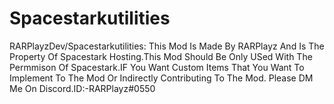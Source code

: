 # Spacestarkutilities
RARPlayzDev/Spacestarkutilities: This Mod Is Made By RARPlayz And Is The Property Of Spacestark Hosting.This Mod Should Be Only USed With The Permmison Of Spacestark.IF You Want Custom Items That You Want To Implement To The Mod Or Indirectly Contributing To The Mod. Please DM Me On Discord.ID:-RARPlayz#0550
